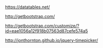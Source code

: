 
https://datatables.net/

http://getbootstrap.com/

http://getbootstrap.com/customize/?id=eae1056a12f918b07563d87cefe574a5

http://jonthornton.github.io/jquery-timepicker/